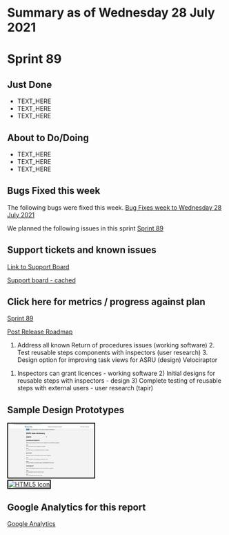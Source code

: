 # Summary as of Wednesday 28 July 2021 

# Sprint 89

## Just Done
* TEXT_HERE
* TEXT_HERE
* TEXT_HERE

## About to Do/Doing
* TEXT_HERE
* TEXT_HERE
* TEXT_HERE

## Bugs Fixed this week
The following bugs were fixed this week.
[Bug Fixes week to Wednesday 28 July 2021](graphs/bugs28072021.png)

We planned the following issues in this sprint 
[Sprint 89](graphs/sprint28072021.png)

## Support tickets and known issues
[Link to Support Board](https://collaboration.homeoffice.gov.uk/jira/secure/RapidBoard.jspa?rapidView=1717&selectedIssue=ASSB-253)

[Support board - cached](graphs/supportBoard28072021.png)

## Click here for metrics / progress against plan
[Sprint 89](graphs/progress28072021.png)

[Post Release Roadmap](graphs/roadmap28072021.png)

1. Address all known Return of procedures issues (working software) 2. Test reusable steps components with inspectors (user research) 3. Design option for improving task views for ASRU (design) Velociraptor

1) Inspectors can grant licences - working software 2) Initial designs for reusable steps with inspectors - design 3) Complete testing of reusable steps with external users - user research (tapir)

## Sample Design Prototypes
<a href="graphs/proto1_28072021.png"><img src="graphs/proto1_28072021.png" alt="HTML5 Icon" width="200" style="border:2px solid black"></a>
<br>
<a href="graphs/proto2_28072021.png"><img src="graphs/proto2_28072021.png" alt="HTML5 Icon" width="200" style="border:2px solid black"></a>
<br>


## Google Analytics for this report
[Google Analytics](graphs/GA28072021.png)

